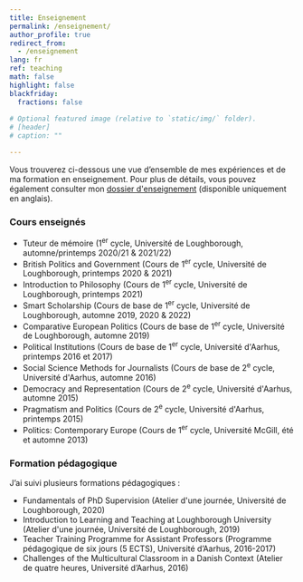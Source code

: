 ```yaml
---
title: Enseignement
permalink: /enseignement/
author_profile: true
redirect_from:
  - /enseignement
lang: fr
ref: teaching
math: false
highlight: false
blackfriday:
  fractions: false
  
# Optional featured image (relative to `static/img/` folder).
# [header]
# caption: ""

---
```


Vous trouverez ci-dessous une vue d’ensemble de mes expériences et de ma formation en enseignement. Pour plus de détails, vous pouvez également consulter mon [dossier d'enseignement](https://anthonykevins.github.io/files/Teaching_Portfolio.pdf) (disponible uniquement en anglais).

### Cours enseignés

- Tuteur de mémoire (1<sup>er</sup> cycle, Université de Loughborough, automne/printemps 2020/21 & 2021/22)
- British Politics and Government (Cours de 1<sup>er</sup> cycle, Université de Loughborough, printemps 2020 & 2021)
- Introduction to Philosophy (Cours de 1<sup>er</sup> cycle, Université de Loughborough, printemps 2021)
- Smart Scholarship (Cours de base de 1<sup>er</sup> cycle, Université de Loughborough, automne 2019, 2020 & 2022)
- Comparative European Politics (Cours de base de 1<sup>er</sup> cycle, Université de Loughborough, automne 2019)
- Political Institutions (Cours de base de 1<sup>er</sup> cycle, Université d'Aarhus, printemps 2016 et 2017)
- Social Science Methods for Journalists (Cours de base de 2<sup>e</sup> cycle, Université d'Aarhus, automne 2016)
- Democracy and Representation (Cours de 2<sup>e</sup> cycle, Université d'Aarhus, automne 2015)
- Pragmatism and Politics (Cours de 2<sup>e</sup> cycle, Université d'Aarhus, printemps 2015)
- Politics: Contemporary Europe (Cours de 1<sup>er</sup> cycle, Université McGill, été et automne 2013)

### Formation pédagogique

J’ai suivi plusieurs formations pédagogiques :

- Fundamentals of PhD Supervision (Atelier d'une journée, Université de Loughborough, 2020)  
- Introduction to Learning and Teaching at Loughborough University (Atelier d'une journée, Université de Loughborough, 2019)
- Teacher Training Programme for Assistant Professors (Programme pédagogique de six jours (5 ECTS), Université d’Aarhus, 2016-2017)
- Challenges of the Multicultural Classroom in a Danish Context (Atelier de quatre heures, Université d’Aarhus, 2016)
